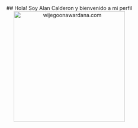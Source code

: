 <div align="center"> ## Hola! Soy Alan Calderon y bienvenido a mi perfil</div>
<div align="center" width="50">
    <img alt="wijegoonawardana.com" src="https://github.com/user-attachments/assets/fd354a97-cfe8-44e5-b338-8a848e5febc5" width="300"/>
</div>
